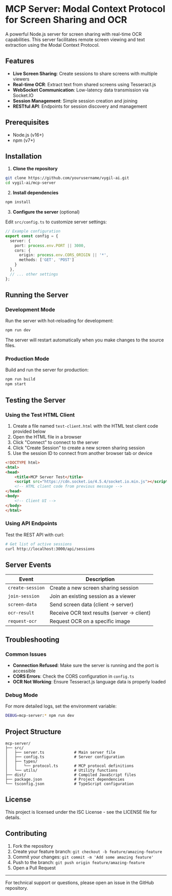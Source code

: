 # MCP Server: Modal Context Protocol for Screen Sharing and OCR

A powerful Node.js server for screen sharing with real-time OCR capabilities. This server facilitates remote screen viewing and text extraction using the Modal Context Protocol.

## Features

- **Live Screen Sharing**: Create sessions to share screens with multiple viewers
- **Real-time OCR**: Extract text from shared screens using Tesseract.js
- **WebSocket Communication**: Low-latency data transmission via Socket.IO
- **Session Management**: Simple session creation and joining
- **RESTful API**: Endpoints for session discovery and management

## Prerequisites

- Node.js (v16+)
- npm (v7+)

## Installation

1. **Clone the repository**

```bash
git clone https://github.com/yourusername/vygil-ai.git
cd vygil-ai/mcp-server
```

2. **Install dependencies**

```bash
npm install
```

3. **Configure the server** (optional)

Edit `src/config.ts` to customize server settings:

```typescript
// Example configuration
export const config = {
  server: {
    port: process.env.PORT || 3000,
    cors: {
      origin: process.env.CORS_ORIGIN || '*',
      methods: ['GET', 'POST']
    }
  },
  // ... other settings
};
```

## Running the Server

### Development Mode

Run the server with hot-reloading for development:

```bash
npm run dev
```

The server will restart automatically when you make changes to the source files.

### Production Mode

Build and run the server for production:

```bash
npm run build
npm start
```

## Testing the Server

### Using the Test HTML Client

1. Create a file named `test-client.html` with the HTML test client code provided below
2. Open the HTML file in a browser
3. Click "Connect" to connect to the server
4. Click "Create Session" to create a new screen sharing session
5. Use the session ID to connect from another browser tab or device

```html
<!DOCTYPE html>
<html>
<head>
    <title>MCP Server Test</title>
    <script src="https://cdn.socket.io/4.5.4/socket.io.min.js"></script>
    <!-- HTML client code from previous message -->
</head>
<body>
    <!-- Client UI -->
</body>
</html>
```

### Using API Endpoints

Test the REST API with curl:

```bash
# Get list of active sessions
curl http://localhost:3000/api/sessions
```

## Server Events

| Event | Description |
|-------|-------------|
| `create-session` | Create a new screen sharing session |
| `join-session` | Join an existing session as a viewer |
| `screen-data` | Send screen data (client → server) |
| `ocr-result` | Receive OCR text results (server → client) |
| `request-ocr` | Request OCR on a specific image |

## Troubleshooting

### Common Issues

- **Connection Refused**: Make sure the server is running and the port is accessible
- **CORS Errors**: Check the CORS configuration in `config.ts`
- **OCR Not Working**: Ensure Tesseract.js language data is properly loaded

### Debug Mode

For more detailed logs, set the environment variable:

```bash
DEBUG=mcp-server:* npm run dev
```

## Project Structure

```
mcp-server/
├── src/
│   ├── server.ts             # Main server file
│   ├── config.ts             # Server configuration
│   ├── types/
│   │   └── protocol.ts       # MCP protocol definitions
│   └── utils/                # Utility functions
├── dist/                     # Compiled JavaScript files
├── package.json              # Project dependencies
└── tsconfig.json             # TypeScript configuration
```

## License

This project is licensed under the ISC License - see the LICENSE file for details.

## Contributing

1. Fork the repository
2. Create your feature branch: `git checkout -b feature/amazing-feature`
3. Commit your changes: `git commit -m 'Add some amazing feature'`
4. Push to the branch: `git push origin feature/amazing-feature`
5. Open a Pull Request


---

For technical support or questions, please open an issue in the GitHub repository.